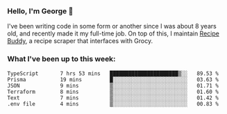### Hello, I'm George 👋

I've been writing code in some form or another since I was about 8 years old, and recently made it my full-time job. On top of this, I maintain [Recipe Buddy](https://github.com/georgegebbett/recipe-buddy), a recipe scraper that interfaces with Grocy.  

<!--
**georgegebbett/georgegebbett** is a ✨ _special_ ✨ repository because its `README.md` (this file) appears on your GitHub profile.

Here are some ideas to get you started:

- 🔭 I’m currently working on ...
- 🌱 I’m currently learning ...
- 👯 I’m looking to collaborate on ...
- 🤔 I’m looking for help with ...
- 💬 Ask me about ...
- 📫 How to reach me: ...
- 😄 Pronouns: ...
- ⚡ Fun fact: ...
-->

### What I've been up to this week:
<!--START_SECTION:waka-->

```text
TypeScript       7 hrs 53 mins   ██████████████████████▒░░   89.53 %
Prisma           19 mins         █░░░░░░░░░░░░░░░░░░░░░░░░   03.63 %
JSON             9 mins          ▒░░░░░░░░░░░░░░░░░░░░░░░░   01.71 %
Terraform        8 mins          ▒░░░░░░░░░░░░░░░░░░░░░░░░   01.60 %
Text             7 mins          ▒░░░░░░░░░░░░░░░░░░░░░░░░   01.42 %
.env file        4 mins          ▒░░░░░░░░░░░░░░░░░░░░░░░░   00.83 %
```

<!--END_SECTION:waka-->
